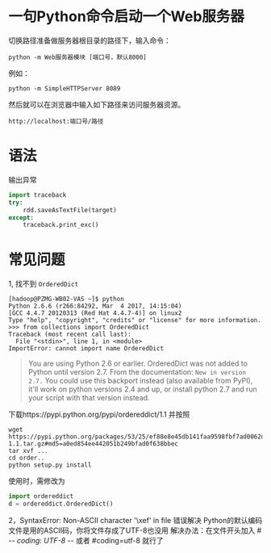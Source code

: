 
# 一句Python命令启动一个Web服务器

切换路径准备做服务器根目录的路径下，输入命令：

```shell
python -m Web服务器模块 [端口号，默认8000]
```

例如：

```shell
python -m SimpleHTTPServer 8089
```

然后就可以在浏览器中输入如下路径来访问服务器资源。

```
http://localhost:端口号/路径
```


# 语法
输出异常

```python
import traceback
try:
    rdd.saveAsTextFile(target)
except:
    traceback.print_exc()
```

# 常见问题

1, 找不到 `OrderedDict`

```
[hadoop@PZMG-WB02-VAS ~]$ python
Python 2.6.6 (r266:84292, Mar  4 2017, 14:15:04)
[GCC 4.4.7 20120313 (Red Hat 4.4.7-4)] on linux2
Type "help", "copyright", "credits" or "license" for more information.
>>> from collections import OrderedDict
Traceback (most recent call last):
  File "<stdin>", line 1, in <module>
ImportError: cannot import name OrderedDict
```

> You are using Python 2.6 or earlier. OrderedDict was not added to Python until version 2.7.
> From the documentation:
> `New in version 2.7.`
> You could use this backport instead (also available from PyPI), it'll work on python versions 2.4 and up, or install python 2.7 and run your script with that version instead.



下载https://pypi.python.org/pypi/ordereddict/1.1 并按照

```
wget https://pypi.python.org/packages/53/25/ef88e8e45db141faa9598fbf7ad0062df8f50f881a36ed6a0073e1572126/ordereddict-1.1.tar.gz#md5=a0ed854ee442051b249bfad0f638bbec
tar xvf ...
cd order..
python setup.py install
```

使用时，需修改为

```python
import ordereddict
d = ordereddict.OrderedDict()
```

2，SyntaxError: Non-ASCII character '\xef' in file 错误解决
Python的默认编码文件是用的ASCII码，你将文件存成了UTF-8也没用
解决办法：在文件开头加入 # -*- coding: UTF-8 -*-    或者 #coding=utf-8 就行了
